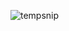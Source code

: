 ![tempsnip](https://user-images.githubusercontent.com/44984955/118310940-279d5700-b4e7-11eb-9ad2-dd1bf8b2210b.png)
